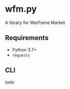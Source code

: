 # wfm.py

A library for Warframe Market

## Requirements

* Python 3.7+
* `requests`

## CLI

*todo*